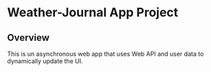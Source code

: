 # Weather-Journal App Project

## Overview
This is un asynchronous web app that uses Web API and user data to dynamically update the UI.